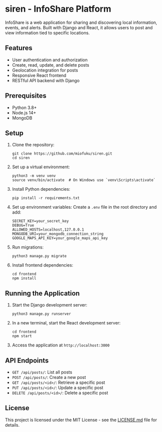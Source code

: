 # siren - InfoShare Platform

InfoShare is a web application for sharing and discovering local information, events, and alerts. Built with Django and React, it allows users to post and view information tied to specific locations.

## Features

- User authentication and authorization
- Create, read, update, and delete posts
- Geolocation integration for posts
- Responsive React frontend
- RESTful API backend with Django

## Prerequisites

- Python 3.8+
- Node.js 14+
- MongoDB

## Setup

1. Clone the repository:
   ```
   git clone https://github.com/miofuku/siren.git
   cd siren
   ```

2. Set up a virtual environment:
   ```
   python3 -m venv venv
   source venv/bin/activate  # On Windows use `venv\Scripts\activate`
   ```

3. Install Python dependencies:
   ```
   pip install -r requirements.txt
   ```

4. Set up environment variables:
   Create a `.env` file in the root directory and add:
   ```
   SECRET_KEY=your_secret_key
   DEBUG=True
   ALLOWED_HOSTS=localhost,127.0.0.1
   MONGODB_URI=your_mongodb_connection_string
   GOOGLE_MAPS_API_KEY=your_google_maps_api_key
   ```

5. Run migrations:
   ```
   python3 manage.py migrate
   ```

6. Install frontend dependencies:
   ```
   cd frontend
   npm install
   ```

## Running the Application

1. Start the Django development server:
   ```
   python3 manage.py runserver
   ```

2. In a new terminal, start the React development server:
   ```
   cd frontend
   npm start
   ```

3. Access the application at `http://localhost:3000`

## API Endpoints

- `GET /api/posts/`: List all posts
- `POST /api/posts/`: Create a new post
- `GET /api/posts/<id>/`: Retrieve a specific post
- `PUT /api/posts/<id>/`: Update a specific post
- `DELETE /api/posts/<id>/`: Delete a specific post

## License

This project is licensed under the MIT License - see the [LICENSE.md](LICENSE.md) file for details.